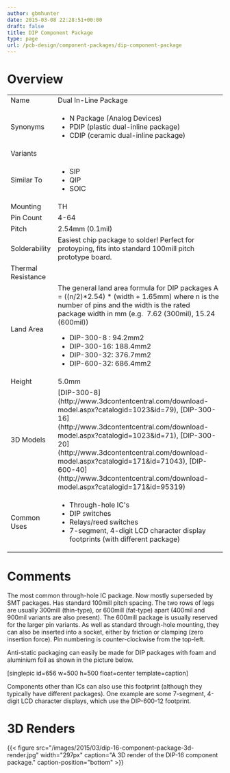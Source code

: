 ```yaml
---
author: gbmhunter
date: 2015-03-08 22:28:51+00:00
draft: false
title: DIP Component Package
type: page
url: /pcb-design/component-packages/dip-component-package
---
```


# Overview


<table >
<tbody >
<tr >

<td >Name
</td>

<td >Dual In-Line Package
</td>
</tr>
<tr >

<td >Synonyms
</td>

<td >



  * N Package (Analog Devices)
  * PDIP (plastic dual-inline package)
  * CDIP (ceramic dual-inline package)


</td>
</tr>
<tr >

<td >Variants
</td>

<td > 
</td>
</tr>
<tr >

<td >Similar To
</td>

<td >



  * SIP
  * QIP
  * SOIC


</td>
</tr>
<tr >

<td >Mounting
</td>

<td >TH
</td>
</tr>
<tr >

<td >Pin Count
</td>

<td >4-64
</td>
</tr>
<tr >

<td >Pitch
</td>

<td >2.54mm (0.1mil)
</td>
</tr>
<tr >

<td >Solderability
</td>

<td >Easiest chip package to solder! Perfect for protoyping, fits into standard 100mill pitch prototype board.
</td>
</tr>
<tr >

<td >Thermal Resistance
</td>

<td > 
</td>
</tr>
<tr >

<td >Land Area
</td>

<td >The general land area formula for DIP packages A = ((n/2)*2.54) * (width + 1.65mm)  
where n is the number of pins and the width is the rated package width in mm (e.g.  7.62 (300mil), 15.24 (600mil)) 



  * DIP-300-8 : 94.2mm2
  * DIP-300-16: 188.4mm2
  * DIP-300-32: 376.7mm2
  * DIP-600-32: 686.4mm2


</td>
</tr>
<tr >

<td >Height
</td>

<td >5.0mm
</td>
</tr>
<tr >

<td >3D Models
</td>

<td >[DIP-300-8](http://www.3dcontentcentral.com/download-model.aspx?catalogid=1023&id=79), [DIP-300-16](http://www.3dcontentcentral.com/download-model.aspx?catalogid=1023&id=71), [DIP-300-20](http://www.3dcontentcentral.com/download-model.aspx?catalogid=171&id=71043), [DIP-600-40](http://www.3dcontentcentral.com/download-model.aspx?catalogid=171&id=95319)
</td>
</tr>
<tr >

<td >Common Uses
</td>

<td >



  * Through-hole IC's
  * DIP switches
  * Relays/reed switches
  * 7-segment, 4-digit LCD character display footprints (with different package)


</td>
</tr>
</tbody>
</table>


# **Comments**




The most common through-hole IC package. Now mostly superseded by SMT packages. Has standard 100mill pitch spacing. The two rows of legs are usually 300mill (thin-type), or 600mill (fat-type) apart (400mil and 900mil variants are also present). The 600mill package is usually reserved for the larger pin variants. As well as standard through-hole mounting, they can also be inserted into a socket, either by friction or clamping (zero insertion force). Pin numbering is counter-clockwise from the top-left.




Anti-static packaging can easily be made for DIP packages with foam and aluminium foil as shown in the picture below.




[singlepic id=656 w=500 h=500 float=center template=caption]




Components other than ICs can also use this footprint (although they typically have different packages). One example are some 7-segment, 4-digit LCD character displays, which use the DIP-600-12 footprint.




# 3D Renders


{{< figure src="/images/2015/03/dip-16-component-package-3d-render.jpg" width="297px" caption="A 3D render of the DIP-16 component package." caption-position="bottom" >}}

